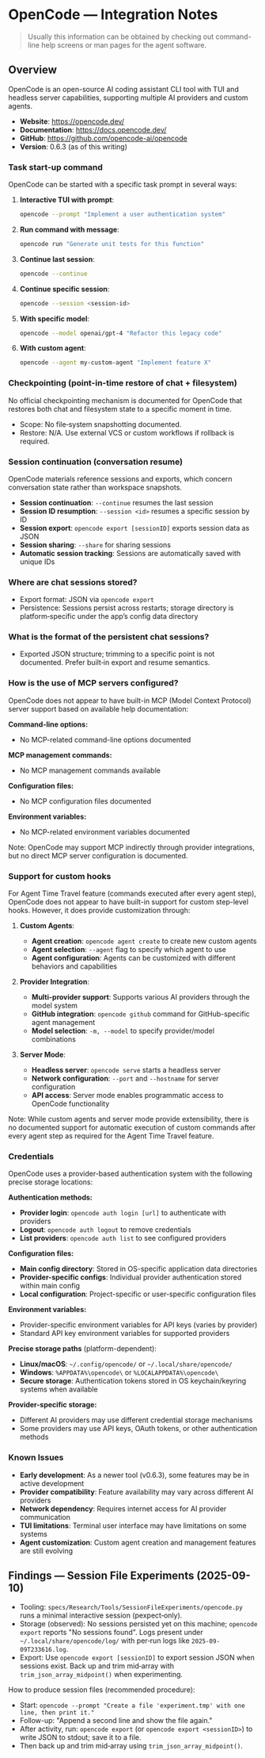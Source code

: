 # OpenCode — Integration Notes

> Usually this information can be obtained by checking out command-line help screens or man pages for the agent software.

## Overview

OpenCode is an open-source AI coding assistant CLI tool with TUI and headless server capabilities, supporting multiple AI providers and custom agents.

- **Website**: <https://opencode.dev/>
- **Documentation**: <https://docs.opencode.dev/>
- **GitHub**: <https://github.com/opencode-ai/opencode>
- **Version**: 0.6.3 (as of this writing)

### Task start-up command

OpenCode can be started with a specific task prompt in several ways:

1. **Interactive TUI with prompt**:

   ```bash
   opencode --prompt "Implement a user authentication system"
   ```

2. **Run command with message**:

   ```bash
   opencode run "Generate unit tests for this function"
   ```

3. **Continue last session**:

   ```bash
   opencode --continue
   ```

4. **Continue specific session**:

   ```bash
   opencode --session <session-id>
   ```

5. **With specific model**:

   ```bash
   opencode --model openai/gpt-4 "Refactor this legacy code"
   ```

6. **With custom agent**:
   ```bash
   opencode --agent my-custom-agent "Implement feature X"
   ```

### Checkpointing (point-in-time restore of chat + filesystem)

No official checkpointing mechanism is documented for OpenCode that restores both chat and filesystem state to a specific moment in time.

- Scope: No file‑system snapshotting documented.
- Restore: N/A. Use external VCS or custom workflows if rollback is required.

### Session continuation (conversation resume)

OpenCode materials reference sessions and exports, which concern conversation state rather than workspace snapshots.

- **Session continuation**: `--continue` resumes the last session
- **Session ID resumption**: `--session <id>` resumes a specific session by ID
- **Session export**: `opencode export [sessionID]` exports session data as JSON
- **Session sharing**: `--share` for sharing sessions
- **Automatic session tracking**: Sessions are automatically saved with unique IDs

### Where are chat sessions stored?

- Export format: JSON via `opencode export`
- Persistence: Sessions persist across restarts; storage directory is platform‑specific under the app’s config data directory

### What is the format of the persistent chat sessions?

- Exported JSON structure; trimming to a specific point is not documented. Prefer built‑in export and resume semantics.

### How is the use of MCP servers configured?

OpenCode does not appear to have built-in MCP (Model Context Protocol) server support based on available help documentation:

**Command-line options:**

- No MCP-related command-line options documented

**MCP management commands:**

- No MCP management commands available

**Configuration files:**

- No MCP configuration files documented

**Environment variables:**

- No MCP-related environment variables documented

Note: OpenCode may support MCP indirectly through provider integrations, but no direct MCP server configuration is documented.

### Support for custom hooks

For Agent Time Travel feature (commands executed after every agent step), OpenCode does not appear to have built-in support for custom step-level hooks. However, it does provide customization through:

1. **Custom Agents**:
   - **Agent creation**: `opencode agent create` to create new custom agents
   - **Agent selection**: `--agent` flag to specify which agent to use
   - **Agent configuration**: Agents can be customized with different behaviors and capabilities

2. **Provider Integration**:
   - **Multi-provider support**: Supports various AI providers through the model system
   - **GitHub integration**: `opencode github` command for GitHub-specific agent management
   - **Model selection**: `-m, --model` to specify provider/model combinations

3. **Server Mode**:
   - **Headless server**: `opencode serve` starts a headless server
   - **Network configuration**: `--port` and `--hostname` for server configuration
   - **API access**: Server mode enables programmatic access to OpenCode functionality

Note: While custom agents and server mode provide extensibility, there is no documented support for automatic execution of custom commands after every agent step as required for the Agent Time Travel feature.

### Credentials

OpenCode uses a provider-based authentication system with the following precise storage locations:

**Authentication methods:**

- **Provider login**: `opencode auth login [url]` to authenticate with providers
- **Logout**: `opencode auth logout` to remove credentials
- **List providers**: `opencode auth list` to see configured providers

**Configuration files:**

- **Main config directory**: Stored in OS-specific application data directories
- **Provider-specific configs**: Individual provider authentication stored within main config
- **Local configuration**: Project-specific or user-specific configuration files

**Environment variables:**

- Provider-specific environment variables for API keys (varies by provider)
- Standard API key environment variables for supported providers

**Precise storage paths** (platform-dependent):

- **Linux/macOS**: `~/.config/opencode/` or `~/.local/share/opencode/`
- **Windows**: `%APPDATA%\opencode\` or `%LOCALAPPDATA%\opencode\`
- **Secure storage**: Authentication tokens stored in OS keychain/keyring systems when available

**Provider-specific storage:**

- Different AI providers may use different credential storage mechanisms
- Some providers may use API keys, OAuth tokens, or other authentication methods

### Known Issues

- **Early development**: As a newer tool (v0.6.3), some features may be in active development
- **Provider compatibility**: Feature availability may vary across different AI providers
- **Network dependency**: Requires internet access for AI provider communication
- **TUI limitations**: Terminal user interface may have limitations on some systems
- **Agent customization**: Custom agent creation and management features are still evolving

## Findings — Session File Experiments (2025-09-10)

- Tooling: `specs/Research/Tools/SessionFileExperiments/opencode.py` runs a minimal interactive session (pexpect‑only).
- Storage (observed): No sessions persisted yet on this machine; `opencode export` reports "No sessions found". Logs present under `~/.local/share/opencode/log/` with per‑run logs like `2025-09-09T233616.log`.
- Export: Use `opencode export [sessionID]` to export session JSON when sessions exist. Back up and trim mid‑array with `trim_json_array_midpoint()` when experimenting.

How to produce session files (recommended procedure):
- Start: `opencode --prompt "Create a file 'experiment.tmp' with one line, then print it."`
- Follow-up: "Append a second line and show the file again."
- After activity, run: `opencode export` (or `opencode export <sessionID>`) to write JSON to stdout; save it to a file.
- Then back up and trim mid‑array using `trim_json_array_midpoint()`.
